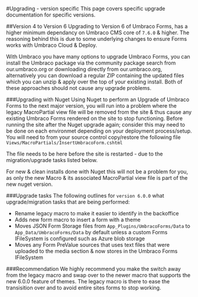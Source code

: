 #Upgrading - version specific
This page covers specific upgrade documentation for specific versions.

##Version 4 to Version 6
Upgrading to Version 6 of Umbraco Forms, has a higher minimum dependancy on Umbraco CMS core of `7.6.0` & higher. The reasoning behind this is due to some underlying changes to ensure Forms works with Umbraco Cloud & Deploy.

With Umbraco you have many options to upgrade Umbraco Forms, you can install the Umbraco package via the community package search from our.umbraco.org or downloading directly from our.umbraco.org, alternatively you can download a regular ZIP containing the updated files which you can unzip & apply over the top of your existing install. Both of these approaches should not cause any upgrade problems.

###Upgrading with Nuget
Using Nuget to perform an Upgrade of Umbraco Forms to the next major version, you will run into a problem where the legacy MacroPartial view file will be removed from the site & thus cause any existing Umbraco Forms rendered on the site to stop functioning.
Before running the site after the Nuget upgrade again; consider this may need to be done on each environmet depending on your deployment process/setup. You will need to from your source control copy/restore the following file `Views/MacroPartials/InsertUmbracoForm.cshtml`

The file needs to be here before the site is restarted - due to the migration/upgrade tasks listed below.

For new & clean installs done with Nuget this will not be a problem for you, as only the new Macro & its associated MacroPartial view file is part of the new nuget version.


###Upgrade tasks
The following outlines for `version 6.0.0` what upgrade/migration tasks that are being performed:

* Rename legacy macro to make it easier to identify in the backoffice
* Adds new form macro to insert a form with a theme
* Moves JSON Form Storage files from `App_Plugins/UmbracoForms/Data` to `App_Data/UmbracoForms/Data` by default unless a custom Forms IFileSystem is configured such as Azure blob storage
* Moves any Form PreValue sources that uses text files that were uploaded to the media section & now stores in the Umbraco Forms IFileSystem

###Recommendation
We highly recommend you make the switch away from the legacy macro and swap over to the newer macro that supports the new 6.0.0 feature of themes. The legacy macro is there to ease the transisition over and to avoid entire sites forms to stop working.
